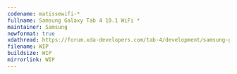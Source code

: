 ```yaml
--- 
codename: matissewifi-*
fullname: Samsung Galaxy Tab 4 10.1 WiFi *
maintainer: Samsung
newformat: true
xdathread: https://forum.xda-developers.com/tab-4/development/samsung-galaxy-tab-4-light-project-t3877643
filename: WIP
buildsize: WIP
mirrorlink: WIP
---
```

